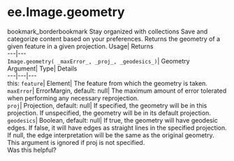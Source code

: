  
#  ee.Image.geometry
bookmark_borderbookmark Stay organized with collections  Save and categorize content based on your preferences.
Returns the geometry of a given feature in a given projection. 
Usage| Returns  
---|---  
`Image.geometry( _maxError_, _proj_, _geodesics_)`| Geometry  
Argument| Type| Details  
---|---|---  
this: `feature`| Element| The feature from which the geometry is taken.  
`maxError`| ErrorMargin, default: null| The maximum amount of error tolerated when performing any necessary reprojection.  
`proj`| Projection, default: null| If specified, the geometry will be in this projection. If unspecified, the geometry will be in its default projection.  
`geodesics`| Boolean, default: null| If true, the geometry will have geodesic edges. If false, it will have edges as straight lines in the specified projection. If null, the edge interpretation will be the same as the original geometry. This argument is ignored if proj is not specified.  
Was this helpful?
